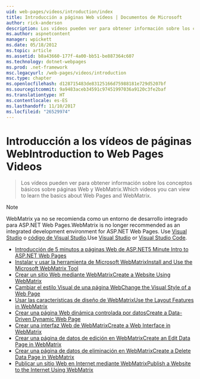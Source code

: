 ```yaml
---
uid: web-pages/videos/introduction/index
title: Introducción a páginas Web vídeos | Documentos de Microsoft
author: rick-anderson
description: Los vídeos pueden ver para obtener información sobre los conceptos básicos sobre páginas Web y WebMatrix.
ms.author: aspnetcontent
manager: wpickett
ms.date: 05/18/2012
ms.topic: article
ms.assetid: b8a43660-177f-4a00-bb51-be887364c607
ms.technology: dotnet-webpages
ms.prod: .net-framework
msc.legacyurl: /web-pages/videos/introduction
msc.type: chapter
ms.openlocfilehash: d128715483de83125166d75988181e729d5207bf
ms.sourcegitcommit: 9a9483aceb34591c97451997036a9120c3fe2baf
ms.translationtype: HT
ms.contentlocale: es-ES
ms.lasthandoff: 11/10/2017
ms.locfileid: "26529974"
---
```

<a name="introduction-to-web-pages-videos"></a><span data-ttu-id="a0801-103">Introducción a los vídeos de páginas Web</span><span class="sxs-lookup"><span data-stu-id="a0801-103">Introduction to Web Pages Videos</span></span>
====================
> <span data-ttu-id="a0801-104">Los vídeos pueden ver para obtener información sobre los conceptos básicos sobre páginas Web y WebMatrix.</span><span class="sxs-lookup"><span data-stu-id="a0801-104">Which videos you can view to learn the basics about Web Pages and WebMatrix.</span></span>

> [!NOTE] 
> <span data-ttu-id="a0801-105">WebMatrix ya no se recomienda como un entorno de desarrollo integrado para ASP.NET Web Pages.</span><span class="sxs-lookup"><span data-stu-id="a0801-105">WebMatrix is no longer recommended as an integrated development environment for ASP.NET Web Pages.</span></span> <span data-ttu-id="a0801-106">Use [Visual Studio](xref:aspnet/web-pages/overview/getting-started/program-asp-net-web-pages-in-visual-studio) o [código de Visual Studio](https://code.visualstudio.com/).</span><span class="sxs-lookup"><span data-stu-id="a0801-106">Use [Visual Studio](xref:aspnet/web-pages/overview/getting-started/program-asp-net-web-pages-in-visual-studio) or [Visual Studio Code](https://code.visualstudio.com/).</span></span>


- [<span data-ttu-id="a0801-107">Introducción de 5 minutos a páginas Web de ASP.NET</span><span class="sxs-lookup"><span data-stu-id="a0801-107">5 Minute Intro to ASP.NET Web Pages</span></span>](5-minute-introduction-to-aspnet-web-pages.md)
- [<span data-ttu-id="a0801-108">Instalar y usar la herramienta de Microsoft WebMatrix</span><span class="sxs-lookup"><span data-stu-id="a0801-108">Install and Use the Microsoft WebMatrix Tool</span></span>](install-and-use-the-microsoft-webmatrix-tool.md)
- [<span data-ttu-id="a0801-109">Crear un sitio Web mediante WebMatrix</span><span class="sxs-lookup"><span data-stu-id="a0801-109">Create a Website Using WebMatrix</span></span>](create-a-website-using-webmatrix.md)
- [<span data-ttu-id="a0801-110">Cambiar el estilo Visual de una página Web</span><span class="sxs-lookup"><span data-stu-id="a0801-110">Change the Visual Style of a Web Page</span></span>](change-the-visual-style-of-a-web-page.md)
- [<span data-ttu-id="a0801-111">Usar las características de diseño de WebMatrix</span><span class="sxs-lookup"><span data-stu-id="a0801-111">Use the Layout Features in WebMatrix</span></span>](use-the-layout-features-in-webmatrix.md)
- [<span data-ttu-id="a0801-112">Crear una página Web dinámica controlada por datos</span><span class="sxs-lookup"><span data-stu-id="a0801-112">Create a Data-Driven Dynamic Web Page</span></span>](create-a-data-driven-dynamic-web-page.md)
- [<span data-ttu-id="a0801-113">Crear una interfaz Web de WebMatrix</span><span class="sxs-lookup"><span data-stu-id="a0801-113">Create a Web Interface in WebMatrix</span></span>](create-a-web-interface-in-webmatrix.md)
- [<span data-ttu-id="a0801-114">Crear una página de datos de edición en WebMatrix</span><span class="sxs-lookup"><span data-stu-id="a0801-114">Create an Edit Data Page in WebMatrix</span></span>](create-an-edit-data-page-in-webmatrix.md)
- [<span data-ttu-id="a0801-115">Crear una página de datos de eliminación en WebMatrix</span><span class="sxs-lookup"><span data-stu-id="a0801-115">Create a Delete Data Page in WebMatrix</span></span>](create-a-delete-data-page-in-webmatrix.md)
- [<span data-ttu-id="a0801-116">Publicar un sitio Web en Internet mediante WebMatrix</span><span class="sxs-lookup"><span data-stu-id="a0801-116">Publish a Website to the Internet Using WebMatrix</span></span>](publish-a-website-to-the-internet-using-webmatrix.md)
